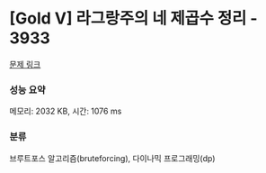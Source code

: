 # [Gold V] 라그랑주의 네 제곱수 정리 - 3933 

[문제 링크](https://www.acmicpc.net/problem/3933) 

### 성능 요약

메모리: 2032 KB, 시간: 1076 ms

### 분류

브루트포스 알고리즘(bruteforcing), 다이나믹 프로그래밍(dp)

